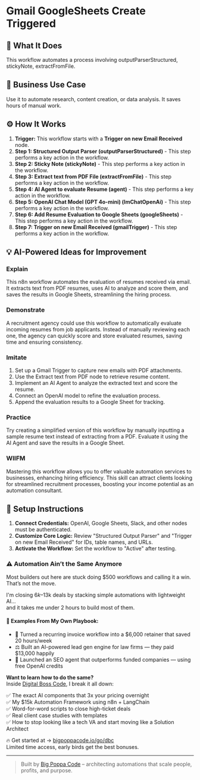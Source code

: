 # Gmail GoogleSheets Create Triggered

## 🚀 What It Does
This workflow automates a process involving outputParserStructured, stickyNote, extractFromFile.

## 💼 Business Use Case
Use it to automate research, content creation, or data analysis. It saves hours of manual work.

## ⚙️ How It Works
1.  **Trigger:** This workflow starts with a **Trigger on new Email Received** node.
2. **Step 1: Structured Output Parser (outputParserStructured)** - This step performs a key action in the workflow.
3. **Step 2: Sticky Note (stickyNote)** - This step performs a key action in the workflow.
4. **Step 3: Extract text from PDF File (extractFromFile)** - This step performs a key action in the workflow.
5. **Step 4: AI Agent to evaluate Resume (agent)** - This step performs a key action in the workflow.
6. **Step 5: OpenAI Chat Model (GPT 4o-mini) (lmChatOpenAi)** - This step performs a key action in the workflow.
7. **Step 6: Add Resume Evaluation to Google Sheets (googleSheets)** - This step performs a key action in the workflow.
8. **Step 7: Trigger on new Email Received (gmailTrigger)** - This step performs a key action in the workflow.

## 💡 AI-Powered Ideas for Improvement
### Explain
This n8n workflow automates the evaluation of resumes received via email. It extracts text from PDF resumes, uses AI to analyze and score them, and saves the results in Google Sheets, streamlining the hiring process.

### Demonstrate
A recruitment agency could use this workflow to automatically evaluate incoming resumes from job applicants. Instead of manually reviewing each one, the agency can quickly score and store evaluated resumes, saving time and ensuring consistency.

### Imitate
1. Set up a Gmail Trigger to capture new emails with PDF attachments.
2. Use the Extract text from PDF node to retrieve resume content.
3. Implement an AI Agent to analyze the extracted text and score the resume.
4. Connect an OpenAI model to refine the evaluation process.
5. Append the evaluation results to a Google Sheet for tracking.

### Practice
Try creating a simplified version of this workflow by manually inputting a sample resume text instead of extracting from a PDF. Evaluate it using the AI Agent and save the results in a Google Sheet.

### WIIFM
Mastering this workflow allows you to offer valuable automation services to businesses, enhancing hiring efficiency. This skill can attract clients looking for streamlined recruitment processes, boosting your income potential as an automation consultant.

## 🔧 Setup Instructions
1. **Connect Credentials:** OpenAI, Google Sheets, Slack, and other nodes must be authenticated.
2. **Customize Core Logic:** Review "Structured Output Parser" and "Trigger on new Email Received" for IDs, table names, and URLs.
3. **Activate the Workflow:** Set the workflow to "Active" after testing.

### ⚠️ Automation Ain’t the Same Anymore

Most builders out here are stuck doing $500 workflows and calling it a win.  
That’s not the move.  

I'm closing $6k–$13k deals by stacking simple automations with lightweight AI...  
and it takes me under 2 hours to build most of them.

#### 🧠 Examples From My Own Playbook:
- 🔁 Turned a recurring invoice workflow into a $6,000 retainer that saved 20 hours/week  
- ⚖️ Built an AI-powered lead gen engine for law firms — they paid $13,000 happily  
- 🚀 Launched an SEO agent that outperforms funded companies — using free OpenAI credits  

**Want to learn how to do the same?**  
Inside [Digital Boss Code](https://bigpoppacode.io/go/dbc), I break it all down:

✅ The exact AI components that 3x your pricing overnight  
✅ My $15k Automation Framework using n8n + LangChain  
✅ Word-for-word scripts to close high-ticket deals  
✅ Real client case studies with templates  
✅ How to stop looking like a tech VA and start moving like a Solution Architect  

🔥 Get started at → [bigpoppacode.io/go/dbc](https://bigpoppacode.io/go/dbc)  
Limited time access, early birds get the best bonuses.

---
> Built by [Big Poppa Code](https://bigpoppacode.io) – architecting automations that scale people, profits, and purpose.
